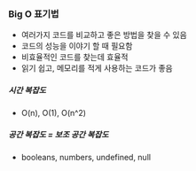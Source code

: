 ### Big O 표기법

- 여러가지 코드를 비교하고 좋은 방법을 찾을 수 있음
- 코드의 성능을 이야기 할 때 필요함
- 비효율적인 코드를 찾는데 효율적
- 읽기 쉽고, 메모리를 적게 사용하는 코드가 좋음

##### 시간 복잡도

- O(n), O(1), O(n^2)

##### 공간 복잡도 = 보조 공간 복잡도

- booleans, numbers, undefined, null
